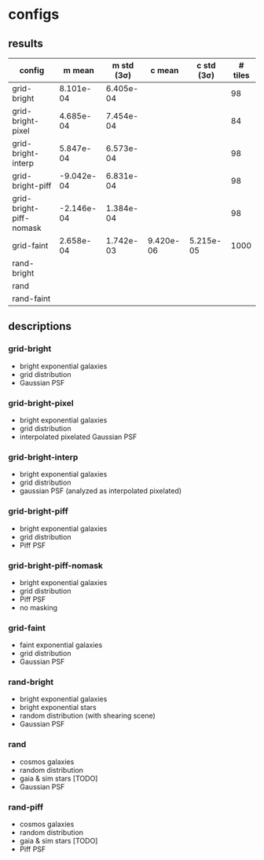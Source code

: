 # configs

## results

|	config	|	m mean	|	m std (3σ)	|	c mean	|	c std (3σ)	|	# tiles	|
|---|---|---|---|---|---|
|	grid-bright	|	8.101e-04	|	6.405e-04	|		|		|	98	|
|	grid-bright-pixel	|	4.685e-04	|	7.454e-04	|		|		|	84	|
|	grid-bright-interp	|	5.847e-04	|	6.573e-04	|		|		|	98	|
|	grid-bright-piff	|	-9.042e-04	|	6.831e-04	|		|		|	98	|
|	grid-bright-piff-nomask	|	-2.146e-04	|	1.384e-04	|		|		|	98	|
|	grid-faint	|	2.658e-04	|	1.742e-03	|	9.420e-06	|	5.215e-05	|	1000	|
|	rand-bright	|		|		|		|		|		|
|	rand	|		|		|		|		|		|
|	rand-faint	|		|		|		|		|		|

## descriptions

### grid-bright

- bright exponential galaxies
- grid distribution
- Gaussian PSF

### grid-bright-pixel

- bright exponential galaxies
- grid distribution
- interpolated pixelated Gaussian PSF

### grid-bright-interp

- bright exponential galaxies
- grid distribution
- gaussian PSF (analyzed as interpolated pixelated)

### grid-bright-piff

- bright exponential galaxies
- grid distribution
- Piff PSF

### grid-bright-piff-nomask

- bright exponential galaxies
- grid distribution
- Piff PSF
- no masking

### grid-faint

- faint exponential galaxies
- grid distribution
- Gaussian PSF

### rand-bright

- bright exponential galaxies
- bright exponential stars
- random distribution (with shearing scene)
- Gaussian PSF

### rand

- cosmos galaxies
- random distribution
- gaia & sim stars [TODO]
- Gaussian PSF

### rand-piff

- cosmos galaxies
- random distribution
- gaia & sim stars [TODO]
- Piff PSF
